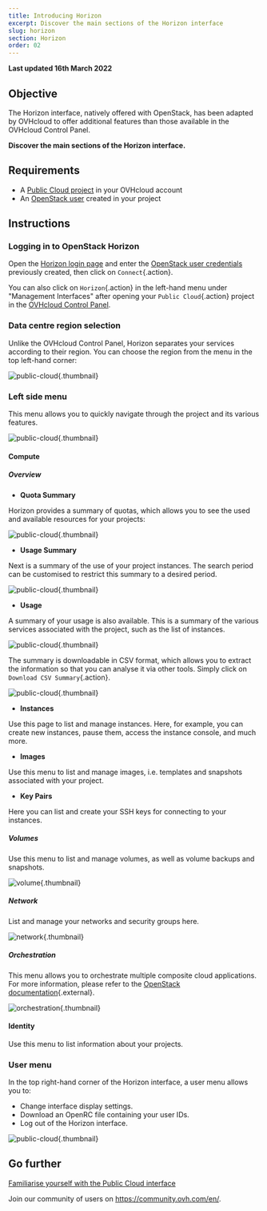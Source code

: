 ```yaml
---
title: Introducing Horizon
excerpt: Discover the main sections of the Horizon interface
slug: horizon
section: Horizon
order: 02
---
```


**Last updated 16th March 2022**

## Objective

The Horizon interface, natively offered with OpenStack, has been adapted by OVHcloud to offer additional features than those available in the OVHcloud Control Panel.

**Discover the main sections of the Horizon interface.**

## Requirements

- A [Public Cloud project](https://docs.ovh.com/asia/en/public-cloud/create_a_public_cloud_project/) in your OVHcloud account
- An [OpenStack user](../creation-and-deletion-of-openstack-user/) created in your project

## Instructions

### Logging in to OpenStack Horizon

Open the [Horizon login page](https://horizon.cloud.ovh.net/auth/login/) and enter the [OpenStack user credentials](../creation-and-deletion-of-openstack-user/) previously created, then click on `Connect`{.action}.

You can also click on `Horizon`{.action} in the left-hand menu under "Management Interfaces" after opening your `Public Cloud`{.action} project in the [OVHcloud Control Panel](https://ca.ovh.com/auth/?action=gotomanager&from=https://www.ovh.com/asia/&ovhSubsidiary=asia).

### Data centre region selection

Unlike the OVHcloud Control Panel, Horizon separates your services according to their region. You can choose the region from the menu in the top left-hand corner:

![public-cloud](images/region2021.png){.thumbnail}

### Left side menu

This menu allows you to quickly navigate through the project and its various features.

![public-cloud](images/leftmenu2021.png){.thumbnail}

#### Compute

##### **Overview**

- **Quota Summary**

Horizon provides a summary of quotas, which allows you to see the used and available resources for your projects:

![public-cloud](images/quotas2021.png){.thumbnail}

- **Usage Summary**

Next is a summary of the use of your project instances. The search period can be customised to restrict this summary to a desired period.

![public-cloud](images/usagesummary2021.png){.thumbnail}

- **Usage**

A summary of your usage is also available. This is a summary of the various services associated with the project, such as the list of instances.

![public-cloud](images/usage2021.png){.thumbnail}

The summary is downloadable in CSV format, which allows you to extract the information so that you can analyse it via other tools. Simply click on `Download CSV Summary`{.action}.

![public-cloud](images/csv2021.png){.thumbnail}

- **Instances**

Use this page to list and manage instances. Here, for example, you can create new instances, pause them, access the instance console, and much more.

- **Images**

Use this menu to list and manage images, i.e. templates and snapshots associated with your project.

- **Key Pairs**

Here you can list and create your SSH keys for connecting to your instances.

##### **Volumes**

Use this menu to list and manage volumes, as well as volume backups and snapshots.

![volume](images/volumes2021.png){.thumbnail}

##### **Network**

List and manage your networks and security groups here. 

![network](images/network2021.png){.thumbnail}

##### **Orchestration**

This menu allows you to orchestrate multiple composite cloud applications.<br>
For more information, please refer to the [OpenStack documentation](https://docs.openstack.org/horizon/pike/user/stacks.html){.external}.

![orchestration](images/orchestration2021.png){.thumbnail}

#### Identity

Use this menu to list information about your projects.

### User menu

In the top right-hand corner of the Horizon interface, a user menu allows you to: 

- Change interface display settings.
- Download an OpenRC file containing your user IDs.
- Log out of the Horizon interface.

![public-cloud](images/username2021.png){.thumbnail}

## Go further

[Familiarise yourself with the Public Cloud interface](https://docs.ovh.com/asia/en/public-cloud/public-cloud-interface/)
 
Join our community of users on <https://community.ovh.com/en/>.